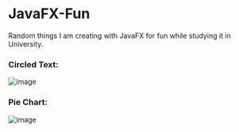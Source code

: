 # JavaFX-Fun
Random things I am creating with JavaFX for fun while studying it in University.

### Circled Text:
![image](https://user-images.githubusercontent.com/25433731/162958651-773d2722-7a0d-44e8-9d82-0916fdfab982.png)

### Pie Chart:
![image](https://user-images.githubusercontent.com/25433731/162959426-43cb14dc-dd7a-4ae4-afea-d84a526b1a9b.png)
